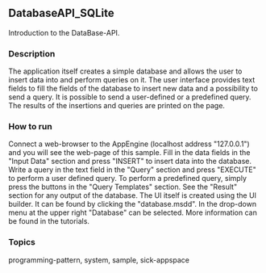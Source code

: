 ## DatabaseAPI_SQLite

Introduction to the DataBase-API.

### Description

The application itself creates a simple database and allows the user to insert
data into and perform queries on it. The user interface provides text fields to
fill the fields of the database to insert new data and a possibility to send a query.
It is possible to send a user-defined or a predefined query.
The results of the insertions and queries are printed on the page.

### How to run

Connect a web-browser to the AppEngine (localhost address "127.0.0.1") and you will
see the web-page of this sample.
Fill in the data fields in the "Input Data" section and press "INSERT" to insert data
into the database.
Write a query in the text field in the "Query" section and press "EXECUTE" to perform a
user defined query.
To perform a predefined query, simply press the buttons in the "Query Templates" section.
See the "Result" section for any output of the database.
The UI itself is created using the UI builder. It can be found by clicking the
"database.msdd". In the drop-down menu at the upper right "Database" can be selected.
More information can be found in the tutorials.

### Topics

programming-pattern, system, sample, sick-appspace
